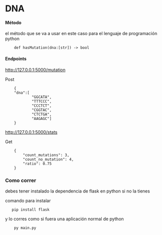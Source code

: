 DNA
=====

#### Método ####

el método que se va a usar en este caso para el lenguaje de programación python

```
    def hasMutation(dna:[str]) -> bool
```

#### Endpoints ####

http://127.0.0.1:5000/mutation

Post

```
    {
    "dna":[
            "GGCATA",
            "TTTCCC",
            "CCCTCT",
            "CGGTAC",
            "CTCTGA",
            "AAGAGC"]
    }
```

http://127.0.0.1:5000/stats

Get

```
    {
        "count_mutations": 3,
        "count_no_mutation": 4,
        "ratio": 0.75
    }
```

### Como correr ###

debes tener instalado la dependencia de flask en python si no la tienes 

comando para instalar
```
   pip install flask
```

y lo corres como si fuera una aplicación normal de python

```
    py main.py
```